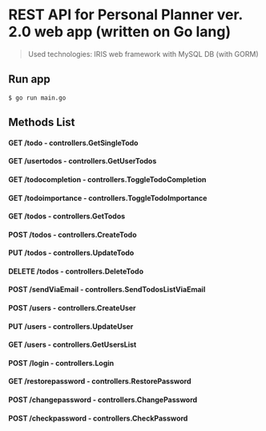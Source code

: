 # REST API for Personal Planner ver. 2.0 web app (written on Go lang)

> Used technologies: IRIS web framework with MySQL DB (with GORM)

## Run app
```
$ go run main.go
```


## Methods List

#### GET /todo - controllers.GetSingleTodo

#### GET /usertodos - controllers.GetUserTodos

#### GET /todocompletion - controllers.ToggleTodoCompletion

#### GET /todoimportance - controllers.ToggleTodoImportance

#### GET /todos - controllers.GetTodos

#### POST /todos - controllers.CreateTodo

#### PUT /todos - controllers.UpdateTodo

#### DELETE /todos - controllers.DeleteTodo

#### POST /sendViaEmail - controllers.SendTodosListViaEmail

#### POST /users - controllers.CreateUser

#### PUT /users - controllers.UpdateUser

#### GET /users - controllers.GetUsersList

#### POST /login - controllers.Login

#### GET /restorepassword - controllers.RestorePassword

#### POST /changepassword - controllers.ChangePassword

#### POST /checkpassword - controllers.CheckPassword